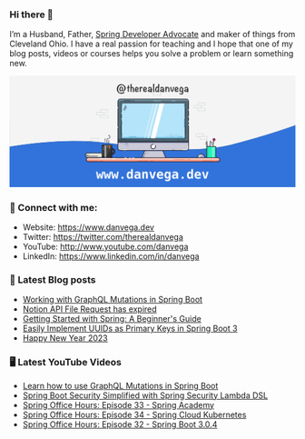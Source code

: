 ### Hi there 👋

I’m a Husband, Father, [Spring Developer Advocate](https://tanzu.vmware.com/developer/advocates/) and maker of things from Cleveland Ohio. I have a real passion for teaching and I hope that one of my blog posts, videos or courses helps you solve a problem or learn something new.

![Profile Header](./github_profile_header.png)

### 🤝 Connect with me:

- Website: https://www.danvega.dev
- Twitter: https://twitter.com/therealdanvega
- YouTube: http://www.youtube.com/danvega
- LinkedIn: https://www.linkedin.com/in/danvega

### 📝 Latest Blog posts

<!-- BLOG-POST-LIST:START -->
- [Working with GraphQL Mutations in Spring Boot](https://www.danvega.dev/blog/2023/03/20/graphql-mutations)
- [Notion API File Request has expired](https://www.danvega.dev/blog/2023/03/12/notion-api-file-expired)
- [Getting Started with Spring: A Beginner&#39;s Guide](https://www.danvega.dev/blog/2023/03/09/spring-boot-crash-course)
- [Easily Implement UUIDs as Primary Keys in Spring Boot 3](https://www.danvega.dev/blog/2023/01/27/jakarta-ee-10-uuid)
- [Happy New Year 2023](https://www.danvega.dev/blog/2023/01/01/happy-new-year-2023)
<!-- BLOG-POST-LIST:END -->

### 🖥 Latest YouTube Videos

<!-- YOUTUBE:START -->
- [Learn how to use GraphQL Mutations in Spring Boot](https://www.youtube.com/watch?v=u3FFRq3-0CM)
- [Spring Boot Security Simplified with Spring Security Lambda DSL](https://www.youtube.com/watch?v=PWnEZh_t0WI)
- [Spring Office Hours: Episode 33 - Spring Academy](https://www.youtube.com/watch?v=BvP4tCJ5YSs)
- [Spring Office Hours: Episode 34 - Spring Cloud Kubernetes](https://www.youtube.com/watch?v=f5H0dIHY-L4)
- [Spring Office Hours: Episode 32 - Spring Boot 3.0.4](https://www.youtube.com/watch?v=eRMbHR5LnOc)
<!-- YOUTUBE:END -->
